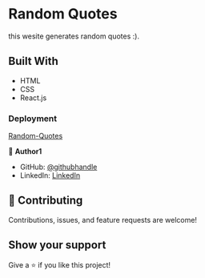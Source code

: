 # Random Quotes
this wesite generates random quotes :).

## Built With

- HTML
- CSS
- React.js

### Deployment
[Random-Quotes]([url](https://grand-clafoutis-fe002e.netlify.app/))

👤 **Author1**

- GitHub: [@githubhandle](https://github.com/Mhamad-Raad/)
- LinkedIn: [LinkedIn](https://www.linkedin.com/in/mhamad-raad/)

## 🤝 Contributing

Contributions, issues, and feature requests are welcome!

## Show your support
Give a ⭐️ if you like this project!

